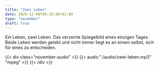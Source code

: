```yaml
---
title: "Zwei Leben"
date: 2020-12-08T00:16:08+01:00
type: "november"
draft: true
---
```


Ein Leben, zwei Leben. Das verzerrte Spiegelbild eines einzigen Tages. Beide Leben werden gelebt und nicht immer liegt es an einem selbst, sich für eines zu entscheiden.

{{< div class="november-audio" >}}
{{< audio "./audio/zwei-leben.mp3" "mpeg" >}}
{{< /div >}}
